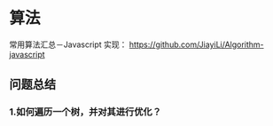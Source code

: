 # 算法

常用算法汇总－Javascript 实现： https://github.com/JiayiLi/Algorithm-javascript


## 问题总结

### 1.如何遍历一个树，并对其进行优化？